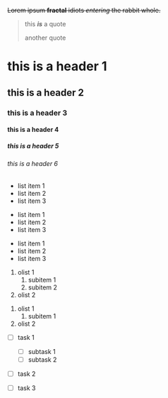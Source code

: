 ~~Lorem ipsum __fractal__ idiots _entering_ the rabbit whole.~~

> this **_is_** a quote
> 
> another quote

# this is a header 1

## this is a header 2

### this is a header 3

#### this is a header 4

##### this is a header 5

###### this is a header 6

- list item 1
- list item 2
- list item 3

+ list item 1
+ list item 2
+ list item 3

* list item 1
* list item 2
* list item 3

1. olist 1
   1. subitem 1
   2. subitem 2
2. olist 2

1) olist 1
   1) subitem 1
2) olist 2


- [ ] task 1
   - [ ] subtask 1
   - [ ] subtask 2
- [ ] task 2
- [ ] task 3



